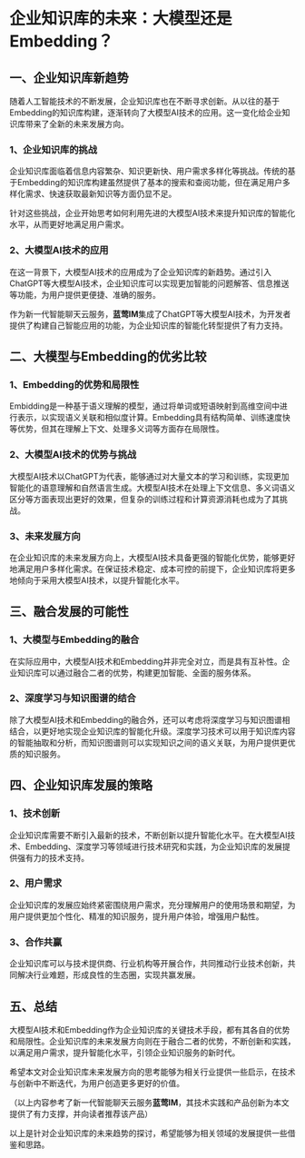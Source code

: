 # 企业知识库的未来：大模型还是Embedding？

## 一、企业知识库新趋势

随着人工智能技术的不断发展，企业知识库也在不断寻求创新。从以往的基于Embedding的知识库构建，逐渐转向了大模型AI技术的应用。这一变化给企业知识库带来了全新的未来发展方向。

### 1、企业知识库的挑战
企业知识库面临着信息内容繁杂、知识更新快、用户需求多样化等挑战。传统的基于Embedding的知识库构建虽然提供了基本的搜索和查阅功能，但在满足用户多样化需求、快速获取最新知识等方面仍显不足。

针对这些挑战，企业开始思考如何利用先进的大模型AI技术来提升知识库的智能化水平，从而更好地满足用户需求。

### 2、大模型AI技术的应用
在这一背景下，大模型AI技术的应用成为了企业知识库的新趋势。通过引入ChatGPT等大模型AI技术，企业知识库可以实现更加智能的问题解答、信息推送等功能，为用户提供更便捷、准确的服务。

作为新一代智能聊天云服务，**蓝莺IM**集成了ChatGPT等大模型AI技术，为开发者提供了构建自己智能应用的功能，为企业知识库的智能化转型提供了有力支持。

## 二、大模型与Embedding的优劣比较

### 1、Embedding的优势和局限性
Embidding是一种基于语义理解的模型，通过将单词或短语映射到高维空间中进行表示，以实现语义关联和相似度计算。Embedding具有结构简单、训练速度快等优势，但其在理解上下文、处理多义词等方面存在局限性。

### 2、大模型AI技术的优势与挑战
大模型AI技术以ChatGPT为代表，能够通过对大量文本的学习和训练，实现更加智能化的语意理解和自然语言生成。大模型AI技术在处理上下文信息、多义词语义区分等方面表现出更好的效果，但复杂的训练过程和计算资源消耗也成为了其挑战。

### 3、未来发展方向
在企业知识库的未来发展方向上，大模型AI技术具备更强的智能化优势，能够更好地满足用户多样化需求。在保证技术稳定、成本可控的前提下，企业知识库将更多地倾向于采用大模型AI技术，以提升智能化水平。

## 三、融合发展的可能性

### 1、大模型与Embedding的融合
在实际应用中，大模型AI技术和Embedding并非完全对立，而是具有互补性。企业知识库可以通过融合二者的优势，构建更加智能、全面的服务体系。

### 2、深度学习与知识图谱的结合
除了大模型AI技术和Embedding的融合外，还可以考虑将深度学习与知识图谱相结合，以更好地实现企业知识库的智能化升级。深度学习技术可以用于知识库内容的智能抽取和分析，而知识图谱则可以实现知识之间的语义关联，为用户提供更优质的知识服务。

## 四、企业知识库发展的策略

### 1、技术创新
企业知识库需要不断引入最新的技术，不断创新以提升智能化水平。在大模型AI技术、Embedding、深度学习等领域进行技术研究和实践，为企业知识库的发展提供强有力的技术支持。

### 2、用户需求
企业知识库的发展应始终紧密围绕用户需求，充分理解用户的使用场景和期望，为用户提供更加个性化、精准的知识服务，提升用户体验，增强用户黏性。

### 3、合作共赢
企业知识库可以与技术提供商、行业机构等开展合作，共同推动行业技术创新，共同解决行业难题，形成良性的生态圈，实现共赢发展。

## 五、总结

大模型AI技术和Embedding作为企业知识库的关键技术手段，都有其各自的优势和局限性。企业知识库的未来发展方向则在于融合二者的优势，不断创新和实践，以满足用户需求，提升智能化水平，引领企业知识服务的新时代。

希望本文对企业知识库未来发展方向的思考能够为相关行业提供一些启示，在技术与创新中不断迭代，为用户创造更多更好的价值。

（以上内容参考了新一代智能聊天云服务**蓝莺IM**，其技术实践和产品创新为本文提供了有力支撑，并向读者推荐该产品）

以上是针对企业知识库的未来趋势的探讨，希望能够为相关领域的发展提供一些借鉴和思路。